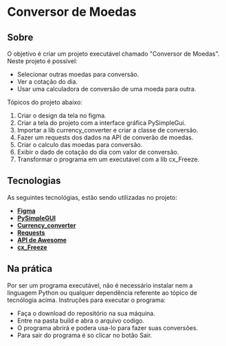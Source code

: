 # Conversor de Moedas

## Sobre
O objetivo é criar um projeto executável chamado "Conversor de Moedas". Neste projeto é possível:

- Selecionar outras moedas para conversão.
- Ver a cotação do dia.
- Usar uma calculadora de conversão de uma moeda para outra.

Tópicos do projeto abaixo:

1. Criar o design da tela no figma.
2. Criar a tela do projeto com a interface gráfica PySimpleGui.
3. Importar a lib currency_converter e criar a classe de conversão.
4. Fazer um requests dos dados na API de converão de moedas.
5. Criar o calculo das moedas para conversão.
6. Exibir o dado de cotação do dia com valor de conversão.
7. Transformar o programa em um executavel com a lib cx_Freeze.

## Tecnologias
As seguintes tecnológias, estão sendo utilizadas no projeto:

- **[Figma](https://www.figma.com/)**
- **[PySimpleGUI](https://pypi.org/project/PySimpleGUI/)**
- **[Currency_converter](https://pypi.org/project/CurrencyConverter/)**
- **[Requests](https://pypi.org/project/requests/)**
- **[API de Awesome](https://docs.awesomeapi.com.br/api-de-moedas)**
- **[cx_Freeze](https://pypi.org/project/cx-Freeze/)**

## Na prática
Por ser um programa executável, não é necessário instalar nem a linguagem Python ou qualquer dependência referente
ao tópico de tecnólogia acima. Instruções para executar o programa:
- Faça o download do repositório na sua máquina.
- Entre na pasta build e abra o arquivo codigo.
- O programa abrirá e podera usa-lo para fazer suas conversões.
- Para sair do programa é so clicar no botão Sair.
